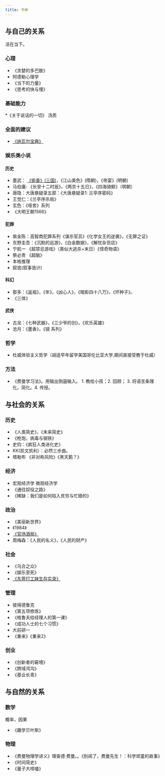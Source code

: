 ```yaml
---
title: 书单
---
```

## 与自己的关系
活在当下。

### 心理
* 《贪婪的多巴胺》
* 阿德勒心理学
* 《当下的力量》
* 《思考的快与慢》

### 基础能力
*《关于说话的一切》 汤质

### 全面的建议
* [《纳瓦尔宝典》](../t/the-almanack-of-naval-ravikant.md)

### 娱乐类小说
#### 历史
* 墨武： [《偷香》(三国)](../s/steal-fragrance.md)，《江山美色》(隋朝)，《帝宴》(明朝)
* 马伯庸: 《长安十二时辰》，《两京十五日》，《四海骑鲸》（明朝）
* 唐隐：大唐悬疑录五部：《大唐悬疑录1: 兰亭序密码》
* 王觉仁：《兰亭序杀局》
* 玄色：《哑舍》系列
* 《大明王朝1566》

#### 犯罪
* 紫金陈：高智商犯罪系列《谋杀官员》《化学女王的逆袭》，《无罪之证》
* 东野圭吾：《沉默的巡游》，《白金数据》，《解忧杂货店》
* 宁航一 《超禁忌游戏》（类似大逃杀+末日）《怪奇物语》
* 蔡必贵 《超脑》
* 本格推理
* 叙诡(叙事诡计)

#### 科幻
* 那多：《返祖》，《年》，《凶心人》，《暗影四十八万》，《坏种子》。
* 《三体》

#### 武侠
* 古龙：《七种武器》，《三少爷的剑》，《欢乐英雄》
* 沧月：《墨香》，《镜 系列》

### 哲学
* 杜威体验主义哲学（胡适早年留学美国哥伦比亚大学,期间直接受教于杜威）

### 方法
* 《费曼学习法》。用输出倒逼输入。 1. 教给小孩；2. 回顾； 3. 将语言条理化，简化。4. 传授。

## 与社会的关系
### 历史
* 《人类简史》，《未来简史》
* 《枪炮，病毒与钢铁》
* 史钧：《疯狂人类进化史》
* KK(凯文凯利）：必然三步曲。
* 塔勒布 《非对称风险》《黑天鹅？》

### 经济
* 宏观经济学 微观经济学
* 《通往奴役之路》
* 《稀缺：我们是如何陷入贫穷与忙碌的》

### 政治
* 《美丽新世界》
* 《1984》
* [《官场酒局》](../o/official-wine-bureau.md)
* 周梅森：《人民的名义》，《人民的财产》
  
### 社会
* 《乌合之众》
* 《娱乐至死》
* [《东莞打工妹生存实录》](../d/dongguan-worker-record.md)

### 管理
* 彼得德鲁克
* 《第五项修炼》
* 《格鲁夫给经理人的第一课》
* 《成功人士的七个习惯》
* 大前研一
* 《重来》《重来2》

### 创业
* 《创新者的窘境》
* 《跨域鸿沟》
* 《基业长青》

## 与自然的关系
### 数学
概率，因果
* 《趣学贝叶斯》

### 物理
* 《费曼物理学讲义》理查德·费曼。。《别闹了，费曼先生！：科学顽童的故事》
* 《时间简史》
* 《量子大唠嗑》
